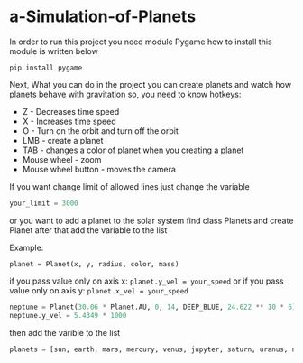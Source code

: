 # a-Simulation-of-Planets
In order to run this project you need module Pygame how to install this module is written below

```shell
pip install pygame
```

Next, What you can do in the project you can
create planets and watch how planets behave with gravitation
so, you need to know hotkeys:
               
* Z - Decreases time speed           
* X - Increases time speed
* O - Turn on the orbit and turn off the orbit                                   
* LMB - create a planet
* TAB - changes a color of planet when you creating a planet   
* Mouse wheel - zoom
* Mouse wheel button - moves the camera 

If you want change limit of allowed lines just change the variable
```py
your_limit = 3000
```
or you want to add a planet to the solar system find class Planets and create Planet after that add the variable to the list   

Example:
```
planet = Planet(x, y, radius, color, mass)
```                           
if you pass value only on axis x: `planet.y_vel = your_speed` or if you pass value only on axis y: `planet.x_vel = your_speed` 

```py
neptune = Planet(30.06 * Planet.AU, 0, 14, DEEP_BLUE, 24.622 ** 10 * 6)
neptune.y_vel = 5.4349 * 1000
```
then add the varible to the list
```py
planets = [sun, earth, mars, mercury, venus, jupyter, saturn, uranus, neptune]
```
